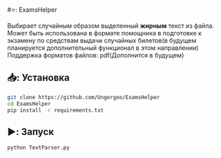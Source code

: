 #⭐: ExamsHelper

Выбирает случайным образом выделенный __жирным__ текст из файла. <br>
Может быть использована в формате помощника в подготовке к экзамену по средствам выдачи случайных билетов(в будущем планируется дополнительный функционал в этом направлении)<br>
Поддержка форматов файлов: pdf(Дополнится в будущем)

## 📥: Установка
```bash
git clone https://github.com/Ungergoo/ExamsHelper
cd ExamsHelper
pip install -r requirements.txt
```
## ▶️: Запуск
```bash
python TextParser.py
```
